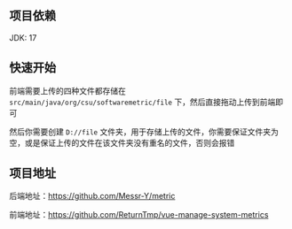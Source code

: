 ## 项目依赖

JDK: 17

## 快速开始

前端需要上传的四种文件都存储在 `src/main/java/org/csu/softwaremetric/file` 下，然后直接拖动上传到前端即可

然后你需要创建 `D://file` 文件夹，用于存储上传的文件，你需要保证文件夹为空，或是保证上传的文件在该文件夹没有重名的文件，否则会报错

## 项目地址

后端地址：https://github.com/Messr-Y/metric

前端地址：https://github.com/ReturnTmp/vue-manage-system-metrics
